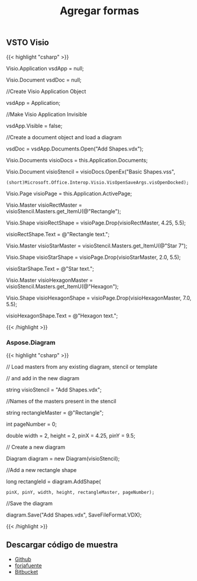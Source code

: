 ﻿---
title: Agregar formas
type: docs
weight: 30
url: /es/net/add-shapes/
---
## **VSTO Visio**
{{< highlight "csharp" >}}

 Visio.Application vsdApp = null;

Visio.Document vsdDoc = null;

//Create Visio Application Object

vsdApp = Application;

//Make Visio Application Invisible

vsdApp.Visible = false;

//Create a document object and load a diagram

vsdDoc = vsdApp.Documents.Open("Add Shapes.vdx");

Visio.Documents visioDocs = this.Application.Documents;

Visio.Document visioStencil = visioDocs.OpenEx("Basic Shapes.vss",

	(short)Microsoft.Office.Interop.Visio.VisOpenSaveArgs.visOpenDocked);

Visio.Page visioPage = this.Application.ActivePage;

Visio.Master visioRectMaster = visioStencil.Masters.get_ItemU(@"Rectangle");

Visio.Shape visioRectShape = visioPage.Drop(visioRectMaster, 4.25, 5.5);

visioRectShape.Text = @"Rectangle text.";

Visio.Master visioStarMaster = visioStencil.Masters.get_ItemU(@"Star 7");

Visio.Shape visioStarShape = visioPage.Drop(visioStarMaster, 2.0, 5.5);

visioStarShape.Text = @"Star text.";

Visio.Master visioHexagonMaster = visioStencil.Masters.get_ItemU(@"Hexagon");

Visio.Shape visioHexagonShape = visioPage.Drop(visioHexagonMaster, 7.0, 5.5);

visioHexagonShape.Text = @"Hexagon text.";

{{< /highlight >}}
### **Aspose.Diagram**
{{< highlight "csharp" >}}

 // Load masters from any existing diagram, stencil or template

// and add in the new diagram

string visioStencil = "Add Shapes.vdx";

//Names of the masters present in the stencil

string rectangleMaster = @"Rectangle";

int pageNumber = 0;

double width = 2, height = 2, pinX = 4.25, pinY = 9.5;

// Create a new diagram

Diagram diagram = new Diagram(visioStencil);

//Add a new rectangle shape

long rectangleId = diagram.AddShape(

	pinX, pinY, width, height, rectangleMaster, pageNumber);

//Save the diagram

diagram.Save("Add Shapes.vdx", SaveFileFormat.VDX);

{{< /highlight >}}
## **Descargar código de muestra**
- [Github](https://github.com/asposemarketplace/Aspose_for_VSTO/wiki/Add-Shapes)
- [forjafuente](https://sourceforge.net/p/asposevsto/wiki/Home/)
- [Bitbucket](https://bitbucket.org/asposemarketplace/aspose-for-vsto/wiki/Add%20Shapes)
